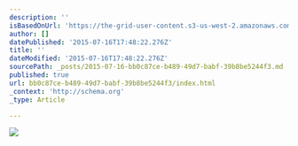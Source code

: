 ```yaml
---
description: ''
isBasedOnUrl: 'https://the-grid-user-content.s3-us-west-2.amazonaws.com/a96cbe4a-8cdc-4c85-8a4f-852fe3d611bc.JPG'
author: []
datePublished: '2015-07-16T17:48:22.276Z'
title: ''
dateModified: '2015-07-16T17:48:22.276Z'
sourcePath: _posts/2015-07-16-bb0c87ce-b489-49d7-babf-39b8be5244f3.md
published: true
url: bb0c87ce-b489-49d7-babf-39b8be5244f3/index.html
_context: 'http://schema.org'
_type: Article

---
```

![](https://the-grid-user-content.s3-us-west-2.amazonaws.com/a96cbe4a-8cdc-4c85-8a4f-852fe3d611bc.JPG)